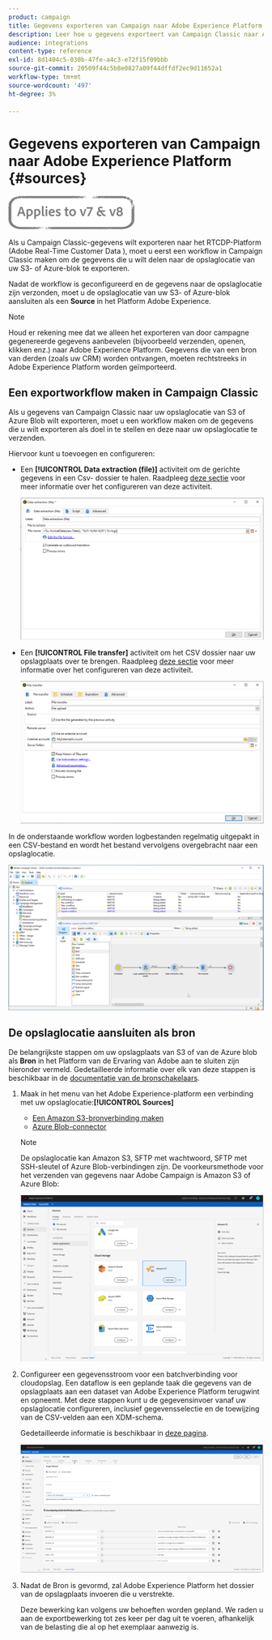 ```yaml
---
product: campaign
title: Gegevens exporteren van Campaign naar Adobe Experience Platform
description: Leer hoe u gegevens exporteert van Campaign Classic naar Adobe Experience Platform.
audience: integrations
content-type: reference
exl-id: 8d1404c5-030b-47fe-a4c3-e72f15f09bbb
source-git-commit: 20509f44c5b8e0827a09f44dffdf2ec9d11652a1
workflow-type: tm+mt
source-wordcount: '497'
ht-degree: 3%

---
```


# Gegevens exporteren van Campaign naar Adobe Experience Platform {#sources}

![](../../assets/common.svg)

Als u Campaign Classic-gegevens wilt exporteren naar het RTCDP-Platform (Adobe Real-Time Customer Data ), moet u eerst een workflow in Campaign Classic maken om de gegevens die u wilt delen naar de opslaglocatie van uw S3- of Azure-blok te exporteren.

Nadat de workflow is geconfigureerd en de gegevens naar de opslaglocatie zijn verzonden, moet u de opslaglocatie van uw S3- of Azure-blok aansluiten als een **Source** in het Platform Adobe Experience.

>[!NOTE]
>
>Houd er rekening mee dat we alleen het exporteren van door campagne gegenereerde gegevens aanbevelen (bijvoorbeeld verzenden, openen, klikken enz.) naar Adobe Experience Platform. Gegevens die van een bron van derden (zoals uw CRM) worden ontvangen, moeten rechtstreeks in Adobe Experience Platform worden geïmporteerd.

## Een exportworkflow maken in Campaign Classic

Als u gegevens van Campaign Classic naar uw opslaglocatie van S3 of Azure Blob wilt exporteren, moet u een workflow maken om de gegevens die u wilt exporteren als doel in te stellen en deze naar uw opslaglocatie te verzenden.

Hiervoor kunt u toevoegen en configureren:

* Een **[!UICONTROL Data extraction (file)]** activiteit om de gerichte gegevens in een Csv- dossier te halen. Raadpleeg [deze sectie](../../workflow/using/extraction--file-.md) voor meer informatie over het configureren van deze activiteit.

   ![](assets/rtcdp-extract-file.png)

* Een **[!UICONTROL File transfer]** activiteit om het CSV dossier naar uw opslagplaats over te brengen. Raadpleeg [deze sectie](../../workflow/using/file-transfer.md) voor meer informatie over het configureren van deze activiteit.

   ![](assets/rtcdp-file-transfer.png)

In de onderstaande workflow worden logbestanden regelmatig uitgepakt in een CSV-bestand en wordt het bestand vervolgens overgebracht naar een opslaglocatie.

![](assets/aep-export.png)

## De opslaglocatie aansluiten als bron

De belangrijkste stappen om uw opslagplaats van S3 of van de Azure blob als **Bron** in het Platform van de Ervaring van Adobe aan te sluiten zijn hieronder vermeld. Gedetailleerde informatie over elk van deze stappen is beschikbaar in de [documentatie van de bronschakelaars](https://experienceleague.adobe.com/docs/experience-platform/sources/home.html).

1. Maak in het menu van het Adobe Experience-platform een verbinding met uw opslaglocatie:**[!UICONTROL Sources]**

   * [Een Amazon S3-bronverbinding maken](https://experienceleague.adobe.com/docs/experience-platform/sources/ui-tutorials/create/cloud-storage/s3.html)
   * [Azure Blob-connector](https://experienceleague.adobe.com/docs/experience-platform/sources/connectors/cloud-storage/blob.html)

   >[!NOTE]
   >
   >De opslaglocatie kan Amazon S3, SFTP met wachtwoord, SFTP met SSH-sleutel of Azure Blob-verbindingen zijn. De voorkeursmethode voor het verzenden van gegevens naar Adobe Campaign is Amazon S3 of Azure Blob:

   ![](assets/rtcdp-connector.png)

1. Configureer een gegevensstroom voor een batchverbinding voor cloudopslag. Een dataflow is een geplande taak die gegevens van de opslagplaats aan een dataset van Adobe Experience Platform terugwint en opneemt. Met deze stappen kunt u de gegevensinvoer vanaf uw opslaglocatie configureren, inclusief gegevensselectie en de toewijzing van de CSV-velden aan een XDM-schema.

   Gedetailleerde informatie is beschikbaar in [deze pagina](https://experienceleague.adobe.com/docs/experience-platform/sources/ui-tutorials/dataflow/cloud-storage.html).

   ![](assets/rtcdp-map-xdm.png)

1. Nadat de Bron is gevormd, zal Adobe Experience Platform het dossier van de opslagplaats invoeren die u verstrekte.

   Deze bewerking kan volgens uw behoeften worden gepland. We raden u aan de exportbewerking tot zes keer per dag uit te voeren, afhankelijk van de belasting die al op het exemplaar aanwezig is.
